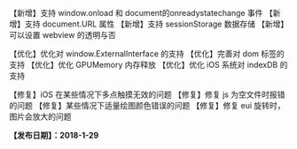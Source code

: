 【新增】支持 window.onload 和 document的onreadystatechange 事件
【新增】支持 document.URL 属性
【新增】支持 sessionStorage 数据存储
【新增】可以设置 webview 的透明与否

【优化】优化对 window.ExternalInterface 的支持
【优化】完善对 dom 标签的支持
【优化】优化 GPUMemory 内存释放
【优化】优化 iOS 系统对 indexDB 的支持

【修复】iOS 在某些情况下多点触摸无效的问题
【修复】修复 js 为空文件时报错的问题
【修复】某些情况下适量绘图颜色错误的问题
【修复】修复 eui 旋转时，图片会放大的问题

**【发布日期】：2018-1-29**